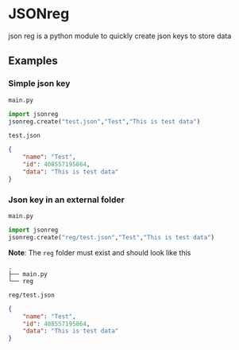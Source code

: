 # JSONreg

json reg is a python module to quickly create json keys to store data
## Examples
### Simple json key
`main.py`
```python
import jsonreg
jsonreg.create("test.json","Test","This is test data")
```
`test.json`
```json
{
    "name": "Test",
    "id": 408557195864,
    "data": "This is test data"
}
```
### Json key in an external folder
`main.py`
```python
import jsonreg
jsonreg.create("reg/test.json","Test","This is test data")
```
**Note**: The `reg` folder must exist and should look like this

```
.
├── main.py
└── reg
```

`reg/test.json`
```json
{
    "name": "Test",
    "id": 408557195864,
    "data": "This is test data"
}
```